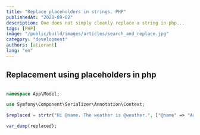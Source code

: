 ```yaml
---
title: "Replace placeholders in strings. PHP"
publishedAt: "2020-09-02"
description: One does not simply cleanly replace a string in php...
tags: [PHP]
image: "/public/build/images/articles/search_and_replace.jpg"
category: "development"
authors: [atierant]
lang: "en"
---
```


## Replacement using placeholders in php

```php

namespace App\Model;

use Symfony\Component\Serializer\Annotation\Context;

$replaced = strtr("Hi @name. The weather is @weather.", ["@name" => "Arnaud", "@weather" => "cloudy"]);

var_dump(replaced);

```


